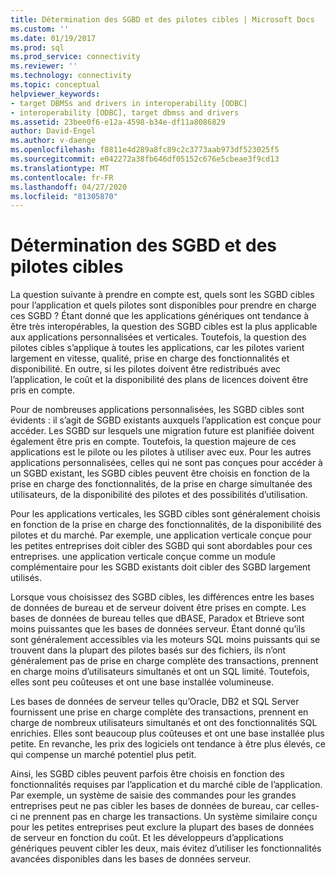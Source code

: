 ```yaml
---
title: Détermination des SGBD et des pilotes cibles | Microsoft Docs
ms.custom: ''
ms.date: 01/19/2017
ms.prod: sql
ms.prod_service: connectivity
ms.reviewer: ''
ms.technology: connectivity
ms.topic: conceptual
helpviewer_keywords:
- target DBMSs and drivers in interoperability [ODBC]
- interoperability [ODBC], target dbmss and drivers
ms.assetid: 23bee0f6-e12a-4598-b34e-df11a8086829
author: David-Engel
ms.author: v-daenge
ms.openlocfilehash: f8811e4d289a8fc89c2c3773aab973df523025f5
ms.sourcegitcommit: e042272a38fb646df05152c676e5cbeae3f9cd13
ms.translationtype: MT
ms.contentlocale: fr-FR
ms.lasthandoff: 04/27/2020
ms.locfileid: "81305870"
---
```

# <a name="determining-the-target-dbmss-and-drivers"></a>Détermination des SGBD et des pilotes cibles
La question suivante à prendre en compte est, quels sont les SGBD cibles pour l’application et quels pilotes sont disponibles pour prendre en charge ces SGBD ? Étant donné que les applications génériques ont tendance à être très interopérables, la question des SGBD cibles est la plus applicable aux applications personnalisées et verticales. Toutefois, la question des pilotes cibles s’applique à toutes les applications, car les pilotes varient largement en vitesse, qualité, prise en charge des fonctionnalités et disponibilité. En outre, si les pilotes doivent être redistribués avec l’application, le coût et la disponibilité des plans de licences doivent être pris en compte.  
  
 Pour de nombreuses applications personnalisées, les SGBD cibles sont évidents : il s’agit de SGBD existants auxquels l’application est conçue pour accéder. Les SGBD sur lesquels une migration future est planifiée doivent également être pris en compte. Toutefois, la question majeure de ces applications est le pilote ou les pilotes à utiliser avec eux. Pour les autres applications personnalisées, celles qui ne sont pas conçues pour accéder à un SGBD existant, les SGBD cibles peuvent être choisis en fonction de la prise en charge des fonctionnalités, de la prise en charge simultanée des utilisateurs, de la disponibilité des pilotes et des possibilités d’utilisation.  
  
 Pour les applications verticales, les SGBD cibles sont généralement choisis en fonction de la prise en charge des fonctionnalités, de la disponibilité des pilotes et du marché. Par exemple, une application verticale conçue pour les petites entreprises doit cibler des SGBD qui sont abordables pour ces entreprises. une application verticale conçue comme un module complémentaire pour les SGBD existants doit cibler des SGBD largement utilisés.  
  
 Lorsque vous choisissez des SGBD cibles, les différences entre les bases de données de bureau et de serveur doivent être prises en compte. Les bases de données de bureau telles que dBASE, Paradox et Btrieve sont moins puissantes que les bases de données serveur. Étant donné qu’ils sont généralement accessibles via les moteurs SQL moins puissants qui se trouvent dans la plupart des pilotes basés sur des fichiers, ils n’ont généralement pas de prise en charge complète des transactions, prennent en charge moins d’utilisateurs simultanés et ont un SQL limité. Toutefois, elles sont peu coûteuses et ont une base installée volumineuse.  
  
 Les bases de données de serveur telles qu’Oracle, DB2 et SQL Server fournissent une prise en charge complète des transactions, prennent en charge de nombreux utilisateurs simultanés et ont des fonctionnalités SQL enrichies. Elles sont beaucoup plus coûteuses et ont une base installée plus petite. En revanche, les prix des logiciels ont tendance à être plus élevés, ce qui compense un marché potentiel plus petit.  
  
 Ainsi, les SGBD cibles peuvent parfois être choisis en fonction des fonctionnalités requises par l’application et du marché cible de l’application. Par exemple, un système de saisie des commandes pour les grandes entreprises peut ne pas cibler les bases de données de bureau, car celles-ci ne prennent pas en charge les transactions. Un système similaire conçu pour les petites entreprises peut exclure la plupart des bases de données de serveur en fonction du coût. Et les développeurs d’applications génériques peuvent cibler les deux, mais évitez d’utiliser les fonctionnalités avancées disponibles dans les bases de données serveur.
